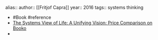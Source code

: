 alias::
author:: [[Fritjof Capra]]
year:: 2016
tags:: systems thinking
- #Book #reference
- [The Systems View of Life: A Unifying Vision: Price Comparison on Booko](https://booko.com.au/9781316616437/The-Systems-View-of-Life-A-Unifying-Vision)
-
